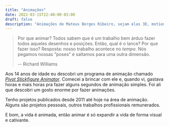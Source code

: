 ```yaml
---
title: "Animações"
date: 2022-03-15T22:40:00-03:00
draft: false
description: "Animações de Mateus Borges Ribeiro, sejam elas 3D, motion, puppet ou quadro-a-quadro"
---
```


> Por que animar? Todos sabem que é um trabalho bem árduo fazer todos aqueles desenhos e posições.
> Então, qual é o lance?
> Por que fazer isso?
> Resposta: nosso trabalho acontece no *tempo*.
> Nós pegamos nossas "poses" e saltamos para uma outra dimensão.
>
> -- Richard Williams

Aos 14 anos de idade eu descobri um programa de animação chamado [*Pivot Stickfigure Animator*](https://www.pivotanimator.net/).
Comecei a brincar com ele e, quando vi, gastava horas e mais horas pra fazer alguns segundos de animação simples.
Foi ali que descobri um gosto enorme por fazer animações.

Tenho projetos publicados desde 2011 até hoje na área de animação.
Alguns são projetos pessoais, outros trabalhos profissionais remunerados.

E bom, a vida é animada, então animar é só expandir a vida de forma visual e cativante.
